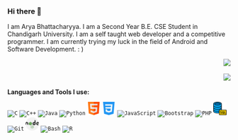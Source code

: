 ### Hi there 👋
<p>I am Arya Bhattacharyya. I am a Second Year B.E. CSE Student in Chandigarh University. I am a self taught web developer and a competitive programmer. I am currently trying my luck in the field of Android and Software Development. : )</p>
<p align="right"> <img src="https://github-readme-stats.vercel.app/api?username=xxEasterGrymm&hide=contribs,prs&show_icons=true&theme=merko" />
<p align="right"> <img src="https://github-readme-stats.vercel.app/api/top-langs/?username=xxEasterGrymm&hide=tex,rebol&langs_count=10&layout=compact&theme=merko"/>

**Languages and Tools I use:**  

<code><img height="30" src="https://raw.githubusercontent.com/jmnote/z-icons/master/svg/c.svg" title="C"></code>
<code><img height="30" src="https://raw.githubusercontent.com/jmnote/z-icons/master/svg/cpp.svg" title="C++"></code>
<code><img height="30" src="https://raw.githubusercontent.com/jmnote/z-icons/master/svg/java.svg" title="Java"></code>
<code><img height="30" src="https://raw.githubusercontent.com/jmnote/z-icons/master/svg/python.svg" title="Python"></code>
<code><img height="30" src="icons/html.png" title="HTML5"></code>
<code><img height="30" src="icons/css.png" title="CSS3"></code>
<code><img height="30" src="https://raw.githubusercontent.com/jmnote/z-icons/master/svg/javascript.svg" title="JavaScript"></code>
<code><img height="30" src="https://raw.githubusercontent.com/jmnote/z-icons/master/svg/bootstrap.svg" title="Bootstrap"></code>
<code><img height="30" src="https://raw.githubusercontent.com/jmnote/z-icons/master/svg/php.svg" title="PHP"></code>
<code><img height="30" src="icons/sql.png" title="SQL"></code>
<code><img height="30" src="https://raw.githubusercontent.com/jmnote/z-icons/master/svg/git.svg" title="Git"></code>
<code><img height="30" src="icons/nodejs.png" title="Node.js"></code>
<code><img height="30" src="https://raw.githubusercontent.com/jmnote/z-icons/master/svg/bash.svg" title="Bash"></code>
<code><img height="30" src="https://raw.githubusercontent.com/jmnote/z-icons/master/svg/r.svg" title="R"></code>

<!--
**xxEasterGrymm/xxEasterGrymm** is a ✨ _special_ ✨ repository because its `README.md` (this file) appears on your GitHub profile.

Here are some ideas to get you started:

- 🔭 I’m currently working on ...
- 🌱 I’m currently learning ...
- 👯 I’m looking to collaborate on ...
- 🤔 I’m looking for help with ...
- 💬 Ask me about ...
- 📫 How to reach me: ...
- 😄 Pronouns: ...
- ⚡ Fun fact: ...
-->
